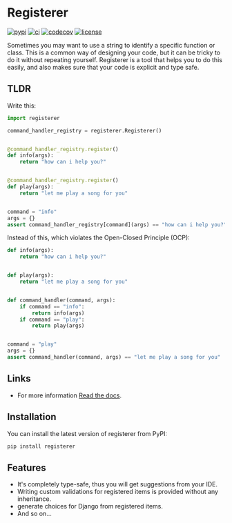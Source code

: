 # Registerer

[![pypi](https://img.shields.io/pypi/v/registerer.svg)](https://pypi.python.org/pypi/registerer/)
[![ci](https://github.com/danialkeimasi/python-registerer/workflows/ci/badge.svg)](https://github.com/danialkeimasi/python-registerer/actions)
[![codecov](https://codecov.io/gh/danialkeimasi/python-registerer/branch/main/graph/badge.svg?token=Q5MG14RKJL)](https://codecov.io/gh/danialkeimasi/python-registerer)
[![license](https://img.shields.io/github/license/danialkeimasi/python-registerer.svg)](https://github.com/danialkeimasi/python-registerer/blob/master/LICENSE)

Sometimes you may want to use a string to identify a specific function or class. This is a common way of designing your code, but it can be tricky to do it without repeating yourself. Registerer is a tool that helps you to do this easily, and also makes sure that your code is explicit and type safe.

## TLDR

Write this:

```python exec="true" source="above"
import registerer

command_handler_registry = registerer.Registerer()


@command_handler_registry.register()
def info(args):
    return "how can i help you?"


@command_handler_registry.register()
def play(args):
    return "let me play a song for you"


command = "info"
args = {}
assert command_handler_registry[command](args) == "how can i help you?"
```

Instead of this, which violates the Open-Closed Principle (OCP):

```python exec="true" source="above"
def info(args):
    return "how can i help you?"


def play(args):
    return "let me play a song for you"


def command_handler(command, args):
    if command == "info":
        return info(args)
    if command == "play":
        return play(args)


command = "play"
args = {}
assert command_handler(command, args) == "let me play a song for you"
```

## Links

- For more information [Read the docs](https://danialkeimasi.github.io/python-registerer/).

## Installation

You can install the latest version of registerer from PyPI:

```sh
pip install registerer
```

## Features

- It's completely type-safe, thus you will get suggestions from your IDE.
- Writing custom validations for registered items is provided without any inheritance.
- generate choices for Django from registered items.
- And so on...
